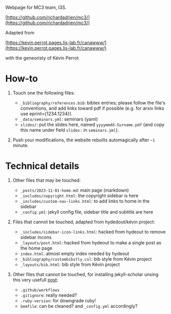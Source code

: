 Webpage for MC3 team, I3S.  

[https://github.com/richardadrien/mc3/](https://github.com/richardadrien/mc3/)

Adapted from 

[https://kevin.perrot.pages.lis-lab.fr/canawww/](https://kevin.perrot.pages.lis-lab.fr/canawww/)

with the geneoristy of Kévin Perrot 

# How-to

1. Touch one the following files:
	* ``_bibliography/references.bib``: bibtex entries; please follow the file's conventions, and add links toward pdf if possible (e.g. for arxiv links use eprint={1234.1234}).
	* ``_data/seminars.yml``: seminars (yaml)
	* ``slides/``: put the slides here, named ``yyyymmdd-Surname.pdf`` (and copy this name under field ``slides:`` in ``seminars.yml``).

2. Push your modifications, the website rebuilts automagically after ``~1`` minute.

# Technical details

1. Other files that may be touched:
	* ``_posts/2023-11-01-home.md``: main page (markdown)
	* ``_includes/copyright.html``: the copyright sidebar is here
	* ``_includes/custom-nav-links.html``: to add links to home in the sidebar
	* ``_config.yml``: jekyll config file, sidebar title and subtitle are here
  
2. Files that cannot be touched, adapted from hydedout/kévin project: 
	* ``_includes/sidebar-icon-links.html``: hacked from hydeout to remove sidebar incons
	* ``_layouts/post.html``: hacked from hydeout to make a single post as the home page
	* ``index.html``: almost empty index needed by hydeout
	* ``_bibliography/custombibstly.csl``: bib style from Kévin project
 	* ``_layouts/bib.html``: bib style from Kévin project	 

3. Other files that cannot be touched, for installing jekyll-scholar
unsing this very usefull [post](https://open-research.gemmadanks.com/tutorials/how-to-use-jekyll-scholar-with-github-pages/):
	* ``.github/workflows``
	* ``.gitignore``: really needed?
	* ``.ruby-version``: for downgrade ruby!
	* ``Gemfile``: can be cleaned? and ``_config.yml`` accordingly?
